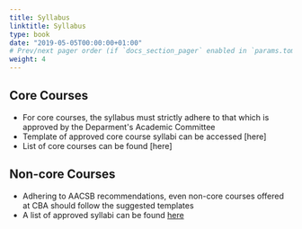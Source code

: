 ```yaml
---
title: Syllabus
linktitle: Syllabus
type: book
date: "2019-05-05T00:00:00+01:00"
# Prev/next pager order (if `docs_section_pager` enabled in `params.toml`)
weight: 4
---
```


## Core Courses
* For core courses, the syllabus must strictly adhere to that which is approved by the Deparment's Academic Committee 
* Template of approved core course syllabi can be accessed [here]
* List of core courses can be found [here]

## Non-core Courses
* Adhering to AACSB recommendations, even non-core courses offered at CBA should follow the suggested templates
* A list of approved syllabi can be found [here](http://www.cba.edu.kw/cmu/)
